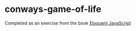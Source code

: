 # conways-game-of-life
Completed as an exercise from the book [Eloquent JavaScript](https://eloquentjavascript.net/)
